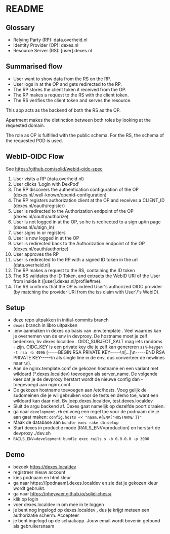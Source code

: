 # README

## Glossary
* Relying Party (RP): data.overheid.nl
* Identity Provider (OP): dexes.nl
* Resource Server (RS): [user].dexes.nl

## Summarised flow
* User want to show data from the RS on the RP.
* User logs in at the OP and gets redirected to the RP.
* The RP stores the client token it received from the OP.
* The RP makes a request to the RS with the client token.
* The RS verifies the client token and serves the resource.

This app acts as the backend of both the RS as the OP.

Apartment makes the distinction between both roles by looking at the requested domain.

The role as OP is fulfilled with the public schema. For the RS, the schema of the requested POD is used.

## WebID-OIDC Flow
See https://github.com/solid/webid-oidc-spec
1) User visits a RP (data.overheid.nl)
2) User clicks 'Login with DexPod'
3) The RP discovers the authentication configuration of the OP (dexes.nl/.well-known/openid-configuration)
4) The RP registers authorization client at the OP and receives a CLIENT_ID (dexes.nl/oauth/register)
5) User is redirected to the Authorization endpoint of the OP (dexes.nl/oauth/authorize)
6) User is not logged in at the OP, so he is redirected to a sign up/in page (dexes.nl/u/sign_in)
7) User signs in or registers
8) User is now logged in at the OP
9) User is redirected back to the Authorization endpoint of the OP (dexes.nl/oauth/authorize)
10) User approves the RP
11) User is redirected to the RP with a signed ID token in the url (data.overheid.nl)
12) The RP makes a request to the RS, containing the ID token
13) The RS validates the ID Token, and extracts the WebID URI of the User from inside it ([user].dexes.nl/profile#me).
14) The RS confirms that the OP is indeed User's authorized OIDC provider (by matching the provider URI from the iss claim with User'/'s WebID).

## Setup

- deze repo uitpakken in initial-commits branch
- `dexes` branch in libro uitpakken
- .env aanmaken in dexes op basis van .env.template . Veel waardes kan je overnemen van de env in devproxy. De hostname moet je zelf bedenken, bv dexes.localdev . OIDC_SUBJECT_SALT mag iets randoms - zijn. OIDC_KEY is een private key die je zelf kan genereren `ssh-keygen -t rsa -b 4096` (-----BEGIN RSA PRIVATE KEY-----\n[...]\n-----END RSA PRIVATE KEY-----\n  als single line in de env, dus converteer de newlines naar `\n`).
- Aan de nginx.template.conf de gekozen hostname en een variant met wildcard (*.dexes.localdev) toevoegen als server_name. De volgende keer dat je de devproxy herstart wordt de nieuwe config dan - toegevoegd aan nginx.conf.
- De gekozen hostname toevoegen aan /etc/hosts. Voeg gelijk de sudomeinen die je wil gebruiken voor de tests en demo toe, want een wildcard kan daar niet. Bv joep.dexes.localdev, test.dexes.localdev
- Sluit de argu backend af. Dexes gaat namelijk op dezelfde poort draaien.
- ga naar `development.rb` en voeg een regel toe voor de podnaam die je aan gaat maken: `config.hosts << "naam.#{ENV['HOSTNAME']}"`
- Maak de database aan `bundle exec rake db:setup`
- Start dexes in productie mode (RAILS_ENV=production) en herstart de devproxy ./dev.sh
- `RAILS_ENV=development bundle exec rails s -b 0.0.0.0 -p 3000`

## Demo

- bezoek https://dexes.localdev
- registreer nieuw account
- kies podnaam en html kleur
- ga naar https://[podnaam].dexes.localdev en zie dat je gekozen kleur wordt gebruikt.
- ga naar https://pheyvaer.github.io/solid-chess/
- klik op login
- voer dexes.localdev in om mee in te loggen
- je bent nog ingelogd op dexes.localdev , dus je krijgt meteen een authorizatie scherm. Accepteer
- je bent ingelogd op de schaakapp. Jouw email wordt bovenin getoond als gebruikersnaam
